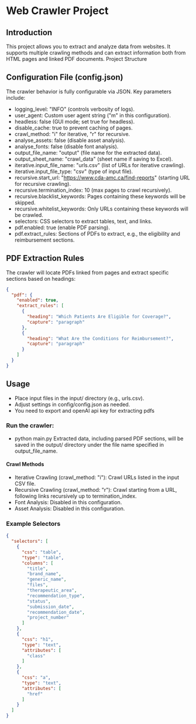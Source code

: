 # Web Crawler Project
## Introduction
This project allows you to extract and analyze data from websites. It supports multiple crawling methods and can extract information both from HTML pages and linked PDF documents. Project Structure

## Configuration File (config.json)
The crawler behavior is fully configurable via JSON. Key parameters include:
- logging_level: "INFO" (controls verbosity of logs).
- user_agent: Custom user agent string ("m" in this configuration).
- headless: false (GUI mode; set true for headless).
- disable_cache: true to prevent caching of pages.
- crawl_method: "i" for iterative, "r" for recursive.
- analyse_assets: false (disable asset analysis).
- analyse_fonts: false (disable font analysis).
- output_file_name: "output" (file name for the extracted data).
- output_sheet_name: "crawl_data" (sheet name if saving to Excel).
- iterative.input_file_name: "urls.csv" (list of URLs for iterative crawling).
- iterative.input_file_type: "csv" (type of input file).
- recursive.start_url: "https://www.cda-amc.ca/find-reports" (starting URL for recursive crawling).
- recursive.termination_index: 10 (max pages to crawl recursively).
- recursive.blacklist_keywords: Pages containing these keywords will be skipped.
- recursive.whitelist_keywords: Only URLs containing these keywords will be crawled.
- selectors: CSS selectors to extract tables, text, and links.
- pdf.enabled: true (enable PDF parsing).
- pdf.extract_rules: Sections of PDFs to extract, e.g., the eligibility and reimbursement sections.

## PDF Extraction Rules
The crawler will locate PDFs linked from pages and extract specific sections based on headings:
```json
{
  "pdf": {
    "enabled": true,
    "extract_rules": [
      {
        "heading": "Which Patients Are Eligible for Coverage?",
        "capture": "paragraph"
      },
      {
        "heading": "What Are the Conditions for Reimbursement?",
        "capture": "paragraph"
      }
    ]
  }
}
```

## Usage
- Place input files in the input/ directory (e.g., urls.csv).
- Adjust settings in config/config.json as needed.
- You need to export and openAI api key for extracting pdfs
### Run the crawler:
- python main.py
Extracted data, including parsed PDF sections, will be saved in the output/ directory under the file name specified in output_file_name. 
#### Crawl Methods
- Iterative Crawling (crawl_method: "i"): Crawl URLs listed in the input CSV file.
- Recursive Crawling (crawl_method: "r"): Crawl starting from a URL, following links recursively up to termination_index.
- Font Analysis: Disabled in this configuration.
- Asset Analysis: Disabled in this configuration.

### Example Selectors
```json
{
  "selectors": [
    {
      "css": "table",
      "type": "table",
      "columns": [
        "title",
        "brand_name",
        "generic_name",
        "files",
        "therapeutic_area",
        "recommendation_type",
        "status",
        "submission_date",
        "recommendation_date",
        "project_number"
      ]
    },
    {
      "css": "h1",
      "type": "text",
      "attributes": [
        "class"
      ]
    },
    {
      "css": "a",
      "type": "text",
      "attributes": [
        "href"
      ]
    }
  ]
}
```
